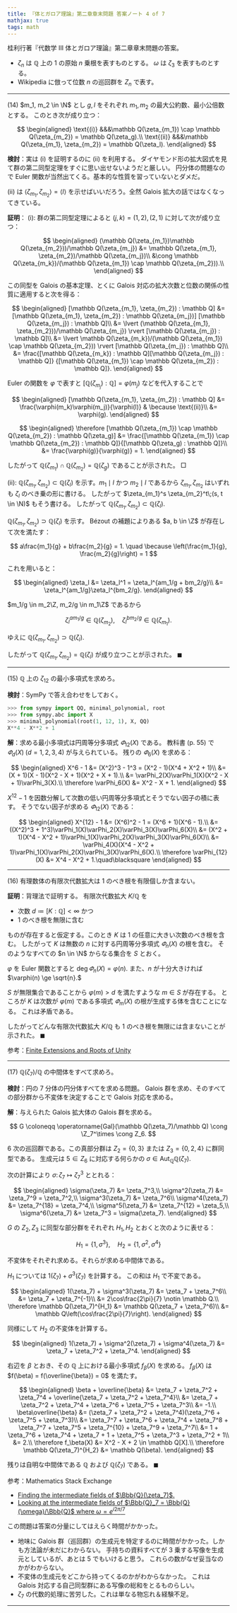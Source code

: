 ```yaml
---
title: 『体とガロア理論』第二章章末問題 答案ノート 4 of 7
mathjax: true
tags: math
---
```


桂利行著『代数学 III 体とガロア理論』第二章章末問題の答案。

* $\zeta_n$ は $\mathbb Q$ 上の $1$ の原始 $n$ 乗根を表すものとする。
  $\omega$ は $\zeta_3$ を表すものとする。
* Wikipedia に倣って位数 $n$ の巡回群を $Z_n$ で表す。

----

$(14)$ $m_1, m_2 \in \N$ とし $g, l$ をそれぞれ $m_1, m_2$ の最大公約数、最小公倍数とする。
このとき次が成り立つ：

$$
\begin{aligned}
\text{(i)} &&&\mathbb Q(\zeta_{m_1}) \cap \mathbb Q(\zeta_{m_2}) = \mathbb Q(\zeta_g).\\
\text{(ii)} &&&\mathbb Q(\zeta_{m_1}, \zeta_{m_2}) = \mathbb Q(\zeta_l).
\end{aligned}
$$

**検討**：実は $\text{(i)}$ を証明するのに $\text{(ii)}$ を利用する。
ダイヤモンド形の拡大図式を見て群の第二同型定理をすぐに思い出せないようだと厳しい。
円分体の問題なので Euler 関数が当然出てくる。基本的な性質を習っていないとダメだ。

$\text{(ii)}$ は $\langle \zeta_{m_1}, \zeta_{m_2} \rangle = \langle l \rangle$
を示せばいいだろう。全然 Galois 拡大の話ではなくなってきている。

**証明**：
$\text{(i)}:$
群の第二同型定理によると $(j, k) = (1, 2), (2, 1)$ に対して次が成り立つ：

$$
\begin{aligned}
(\mathbb Q(\zeta_{m_1})\mathbb Q(\zeta_{m_2}))/\mathbb Q(\zeta_{m_j})
&= \mathbb Q(\zeta_{m_1}, \zeta_{m_2})/\mathbb Q(\zeta_{m_j})\\
&\cong \mathbb Q(\zeta_{m_k})/(\mathbb Q(\zeta_{m_1}) \cap \mathbb Q(\zeta_{m_2})).\\
\end{aligned}
$$

この同型を Galois の基本定理、とくに Galois 対応の拡大次数と位数の関係の性質に適用すると次を得る：

$$
\begin{aligned}
[\mathbb Q(\zeta_{m_1}, \zeta_{m_2}) : \mathbb Q]
&= [\mathbb Q(\zeta_{m_1}, \zeta_{m_2}) : \mathbb Q(\zeta_{m_j})]
   [\mathbb Q(\zeta_{m_j}) : \mathbb Q]\\
&= \lvert (\mathbb Q(\zeta_{m_1}, \zeta_{m_2}))/\mathbb Q(\zeta_{m_j}) \rvert
   [\mathbb Q(\zeta_{m_j}) : \mathbb Q]\\
&= \lvert \mathbb Q(\zeta_{m_k})/(\mathbb Q(\zeta_{m_1}) \cap \mathbb Q(\zeta_{m_2})) \rvert
  [\mathbb Q(\zeta_{m_j}) : \mathbb Q]\\
&= \frac{[\mathbb Q(\zeta_{m_k}) : \mathbb Q][\mathbb Q(\zeta_{m_j}) : \mathbb Q]}
   {[\mathbb Q(\zeta_{m_1}) \cap \mathbb Q(\zeta_{m_2}) : \mathbb Q]}.
\end{aligned}
$$

Euler の関数を $\varphi$ で表すと $[\mathbb Q(\zeta_{m_j}) : \mathbb Q] = \varphi(m_j)$ などを代入することで

$$
\begin{aligned}
[\mathbb Q(\zeta_{m_1}, \zeta_{m_2}) : \mathbb Q]
&= \frac{\varphi(m_k)\varphi(m_j)}{\varphi(l)} & \because \text{(ii)}\\
&= \varphi(g).
\end{aligned}
$$

$$
\begin{aligned}
\therefore [\mathbb Q(\zeta_{m_1}) \cap \mathbb Q(\zeta_{m_2}) : \mathbb Q(\zeta_g)]
&= \frac{[\mathbb Q(\zeta_{m_1}) \cap \mathbb Q(\zeta_{m_2}) : \mathbb Q]}{[\mathbb Q(\zeta_g) : \mathbb Q]}\\
&= \frac{\varphi(g)}{\varphi(g)} = 1.
\end{aligned}
$$

したがって $\mathbb Q(\zeta_{m_1}) \cap \mathbb Q(\zeta_{m_2}) = \mathbb Q(\zeta_g)$
であることが示された。
$\Box$

$\text{(ii)}:$ $\mathbb Q(\zeta_{m_1}, \zeta_{m_2}) \subset \mathbb Q(\zeta_l)$
を示す。$m_1 \mid l$ かつ $m_2 \mid l$ であるから
$\zeta_{m_1}, \zeta_{m_2}$ はいずれも $\zeta_l$ のべき乗の形に書ける。
したがって $\zeta_{m_1}^s \zeta_{m_2}^t\;(s, t \in \N)$ もそう書ける。
したがって $\mathbb Q(\zeta_{m_1}, \zeta_{m_2}) \subset \mathbb Q(\zeta_l).$

$\mathbb Q(\zeta_{m_1}, \zeta_{m_2}) \supset \mathbb Q(\zeta_l)$ を示す。
Bézout の補題によりある $a, b \in \Z$ が存在して次を満たす：

$$
a\frac{m_1}{g} + b\frac{m_2}{g} = 1. \quad \because \left(\frac{m_1}{g}, \frac{m_2}{g}\right) = 1
$$

これを用いると：

$$
\begin{aligned}
\zeta_l &= \zeta_l^1 = \zeta_l^{am_1/g + bm_2/g}\\
&= \zeta_l^{am_1/g}\zeta_l^{bm_2/g}.
\end{aligned}
$$

$m_1/g \in m_2\Z, m_2/g \in m_1\Z$ であるから

$$
\zeta_l^{am_1/g} \in \mathbb Q(\zeta_{m_2}),\quad
\zeta_l^{bm_2/g} \in \mathbb Q(\zeta_{m_1}).
$$

ゆえに $\mathbb Q(\zeta_{m_1}, \zeta_{m_2}) \supset \mathbb Q(\zeta_l).$

したがって $\mathbb Q(\zeta_{m_1}, \zeta_{m_2}) = \mathbb Q(\zeta_l)$
が成り立つことが示された。
$\blacksquare$

----

$(15)$ $\mathbb Q$ 上の $\zeta_{12}$ の最小多項式を求めろ。

**検討**：SymPy で答え合わせをしておく。

```python
>>> from sympy import QQ, minimal_polynomial, root
>>> from sympy.abc import X
>>> minimal_polynomial(root(1, 12, 1), X, QQ)
X**4 - X**2 + 1
```

**解**：求める最小多項式は円周等分多項式 $\varPhi_{12}(X)$ である。
教科書 (p. 55) で $\varPhi_d(X)\;(d = 1, 2, 3, 4)$ が与えられている。
残りの $\varPhi_6(X)$ を求める：

$$
\begin{aligned}
X^6 - 1 &= (X^2)^3 - 1^3 = (X^2 - 1)(X^4 + X^2 + 1)\\
&= (X + 1)(X - 1)(X^2 - X + 1)(X^2 + X + 1).\\
&= \varPhi_2(X)\varPhi_1(X)(X^2 - X + 1)\varPhi_3(X).\\
\therefore \varPhi_6(X) &= X^2 - X + 1.
\end{aligned}
$$

$X^{12} - 1$ を因数分解して次数の低い円周等分多項式とそうでない因子の積に表す。
そうでない因子が求める $\varPhi_{12}(X)$ である：

$$
\begin{aligned}
X^{12} - 1 &= (X^6)^2 - 1 = (X^6 + 1)(X^6 - 1).\\
&= ((X^2)^3 + 1^3)\varPhi_1(X)\varPhi_2(X)\varPhi_3(X)\varPhi_6(X)\\
&= (X^2 + 1)(X^4 - X^2 + 1)\varPhi_1(X)\varPhi_2(X)\varPhi_3(X)\varPhi_6(X)\\
&= \varPhi_4(X)(X^4 - X^2 + 1)\varPhi_1(X)\varPhi_2(X)\varPhi_3(X)\varPhi_6(X).\\
\therefore \varPhi_{12}(X) &= X^4 - X^2 + 1.\quad\blacksquare
\end{aligned}
$$

----

$(16)$ 有理数体の有限次代数拡大は $1$ のべき根を有限個しか含まない。

**証明**：背理法で証明する。
有限次代数拡大 $K/\mathbb Q$ を

* 次数 $d \coloneqq [K : \mathbb Q] \lt \infty$ かつ
* $1$ のべき根を無限に含む

ものが存在すると仮定する。このとき $K$ は $1$ の任意に大きい次数のべき根を含む。
したがって $K$ は無数の $n$ に対する円周等分多項式 $\varPhi_n(X)$ の根を含む。
そのようなすべての $n \in \N$ からなる集合を $S$ とおく。

$\varphi$ を Euler 関数とすると $\deg\varPhi_n(X) = \varphi(n).$
また、$n$ が十分大きければ $\varphi(n) \ge \sqrt{n}.$

$S$ が無限集合であることから
$\varphi(m) \gt d$ を満たすような $m \in S$ が存在する。
ところが $K$ は次数が $\varphi(m)$ である多項式 $\varPhi_m(X)$ の根が生成する体を含むことになる。
これは矛盾である。

したがってどんな有限次代数拡大 $K/\mathbb Q$ も $1$ のべき根を無限には含まないことが示された。
$\blacksquare$

参考：[Finite Extensions and Roots of Unity](https://math.stackexchange.com/questions/392223/finite-extensions-and-roots-of-unity)

----

$(17)$ $\mathbb Q(\zeta_7)/\mathbb Q$ の中間体をすべて求めろ。

**検討**：円の $7$ 分体の円分体すべてを求める問題。
Galois 群を求め、そのすべての部分群から不変体を決定することで Galois 対応を求める。

**解**：与えられた Galois 拡大体の Galois 群を求める。

$$
G \coloneqq \operatorname{Gal}(\mathbb Q(\zeta_7)/\mathbb Q)
\cong \Z_7^\times
\cong Z_6.
$$

$6$ 次の巡回群である。この真部分群は $Z_2 = \lbrace 0, 3\rbrace$
または $Z_3 = \lbrace 0, 2, 4\rbrace$ に群同型である。
生成元は $5 \in Z_6$ に対応する何らかの $\sigma \in \operatorname{Aut}_{\mathbb Q}\mathbb Q(\zeta_7).$

次の計算により $\sigma\colon \zeta_7 \longmapsto \zeta_7^3$ ととれる：

$$
\begin{aligned}
\sigma(\zeta_7) &= \zeta_7^3,\\
\sigma^2(\zeta_7) &= \zeta_7^9 = \zeta_7^2,\\
\sigma^3(\zeta_7) &= \zeta_7^6\\
\sigma^4(\zeta_7) &= \zeta_7^{18} = \zeta_7^4,\\
\sigma^5(\zeta_7) &= \zeta_7^{12} = \zeta_5,\\
\sigma^6(\zeta_7) &= \zeta_7^3 = \sigma(\zeta_7).
\end{aligned}
$$

$G$ の $Z_2, Z_3$ に同型な部分群をそれぞれ $H_1, H_2$ とおくと次のように表せる：

$$
H_1 = \lbrace 1, \sigma^3 \rbrace,\quad
H_2 = \lbrace 1, \sigma^2, \sigma^4\rbrace
$$

不変体をそれぞれ求める。それらが求める中間体である。

$H_1$ については $1(\zeta_7) + \sigma^3(\zeta_7)$ を計算する。
この和は $H_1$ で不変である。

$$
\begin{aligned}
1(\zeta_7) + \sigma^3(\zeta_7)
&= \zeta_7 + \zeta_7^6\\
&= \zeta_7 + \zeta_7^{-1}\\
&= 2\cos\frac{2\pi}{7} \notin \mathbb Q.\\
\therefore \mathbb Q(\zeta_7)^{H_1} &= \mathbb Q(\zeta_7 + \zeta_7^6)\\
&= \mathbb Q\left(\cos\frac{2\pi}{7}\right).
\end{aligned}
$$

同様にして $H_2$ の不変体を計算する。

$$
\begin{aligned}
1(\zeta_7) + \sigma^2(\zeta_7) + \sigma^4(\zeta_7)
&= \zeta_7 + \zeta_7^2 + \zeta_7^4.
\end{aligned}
$$

右辺を $\beta$ とおき、その $\mathbb Q$ 上における最小多項式 $f_\beta(X)$ を求める。
$f_\beta(X)$ は $f(\beta) = f(\overline{\beta}) = 0$ を満たす。

$$
\begin{aligned}
\beta + \overline{\beta} &= \zeta_7 + \zeta_7^2 + \zeta_7^4 + \overline{\zeta_7 + \zeta_7^2 + \zeta_7^4}\\
&= \zeta_7 + \zeta_7^2 + \zeta_7^4 + \zeta_7^6 + \zeta_7^5 + \zeta_7^3\\
&= -1.\\
\beta\overline{\beta} &= (\zeta_7 + \zeta_7^2 + \zeta_7^4)(\zeta_7^6 + \zeta_7^5 + \zeta_7^3)\\
&= \zeta_7^7 + \zeta_7^6 + \zeta_7^4 + \zeta_7^8 + \zeta_7^7 + \zeta_7^5 + \zeta_7^{10} + \zeta_7^9 + \zeta_7^7\\
&= 1 + \zeta_7^6 + \zeta_7^4 + \zeta_7 + 1 + \zeta_7^5 + \zeta_7^3 + \zeta_7^2 + 1\\
&= 2.\\
\therefore f_\beta(X) &= X^2 - X + 2 \in \mathbb Q[X].\\
\therefore \mathbb Q(\zeta_7)^{H_2} &= \mathbb Q(\beta).
\end{aligned}
$$

残りは自明な中間体である $\mathbb Q$ および $\mathbb Q(\zeta_7)$ である。
$\blacksquare$

参考：Mathematics Stack Exchange

* [Finding the intermediate fields of $\Bbb{Q}(\zeta_7)$.](https://math.stackexchange.com/questions/463968/finding-the-intermediate-fields-of-bbbq-zeta-7)
* [Looking at the intermediate fields of $\Bbb{Q}_7 = \Bbb{Q}(\omega)/\Bbb{Q}$ where $\omega = e^{i2\pi/7}$](https://math.stackexchange.com/questions/443042/looking-at-the-intermediate-fields-of-bbbq-7-bbbq-omega-bbbq-wher)

この問題は答案の分量にしてはえらく時間がかかった。

* 地味に Galois 群（巡回群）の生成元を特定するのに時間がかかった。しかも方法論が未だにわからない。
  手持ちの資料すべてが $3$ 乗する写像を生成元としているが、あとは $5$ でもいけると思う。
  これらの数がなぜ妥当なのかがわからない。
* 不変体の生成元をどこから持ってくるのかがわからなかった。
  これは Galois 対応する自己同型群にある写像の総和をとるものらしい。
* $\zeta_7$ の代数的処理に苦労した。これは単なる物忘れ＆経験不足。

----
